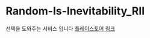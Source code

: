 # Random-Is-Inevitability_RII
선택을 도와주는 서비스 입니다
[플레이스토어 링크](https://play.google.com/store/apps/details?id=simsim.geniusk.randommachine)
